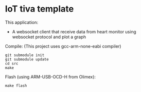 # IoT tiva template

This application:
- A websocket client that receive data from heart monitor using websocket protocol
and plot a graph

Compile: (This project uses gcc-arm-none-eabi compiler)
```
git submodule init
git submodule update
cd src
make
```

Flash (using ARM-USB-OCD-H from Olimex):
```
make flash
```
